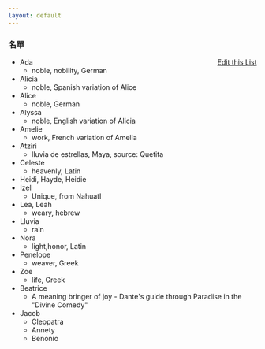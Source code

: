 ```yaml
---
layout: default
---
```


<h3>
<a id="a-list-of-names" class="anchor" href="#a-list-of-names" aria-hidden="true"><span class="octicon octicon-link"></span></a>名單</h3>
<a href="https://github.com/Strangehill/names/edit/gh-pages/index.md" style="float:right;">Edit this List</a>


- Ada
  - noble, nobility, German
- Alicia
  - noble, Spanish variation of Alice
- Alice
  - noble, German
- Alyssa
  - noble, English variation of Alicia
- Amelie
  - work, French variation of Amelia
- Atziri
  - lluvia de estrellas, Maya, source: Quetita
- Celeste
  - heavenly, Latin
- Heidi, Hayde, Heidie
- Izel
  - Unique, from Nahuatl
- Lea, Leah
  - weary, hebrew
- Lluvia
  - rain
- Nora
  - light,honor, Latin
- Penelope
  - weaver, Greek
- Zoe
  - life, Greek
- Beatrice
  - A meaning bringer of joy - Dante's guide through Paradise in the "Divine Comedy"
- Jacob
  - Cleopatra
  - Annety
  - Benonio
